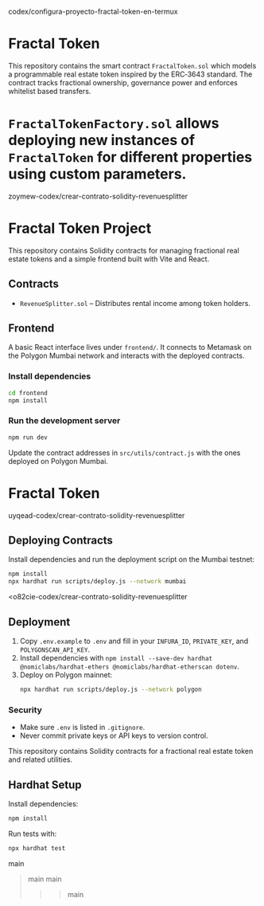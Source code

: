 codex/configura-proyecto-fractal-token-en-termux
# Fractal Token

This repository contains the smart contract `FractalToken.sol` which models a programmable real estate token inspired by the ERC‑3643 standard. The contract tracks fractional ownership, governance power and enforces whitelist based transfers.

`FractalTokenFactory.sol` allows deploying new instances of `FractalToken` for
different properties using custom parameters.
===
 zoymew-codex/crear-contrato-solidity-revenuesplitter
# Fractal Token Project

This repository contains Solidity contracts for managing fractional real estate tokens and a simple frontend built with Vite and React.

## Contracts

- `RevenueSplitter.sol` – Distributes rental income among token holders.

## Frontend

A basic React interface lives under `frontend/`. It connects to Metamask on the Polygon Mumbai network and interacts with the deployed contracts.

### Install dependencies

```bash
cd frontend
npm install
```

### Run the development server

```bash
npm run dev
```

Update the contract addresses in `src/utils/contract.js` with the ones deployed on Polygon Mumbai.

# Fractal Token

uyqead-codex/crear-contrato-solidity-revenuesplitter
## Deploying Contracts

Install dependencies and run the deployment script on the Mumbai testnet:

```bash
npm install
npx hardhat run scripts/deploy.js --network mumbai
```

<o82cie-codex/crear-contrato-solidity-revenuesplitter
## Deployment
1. Copy `.env.example` to `.env` and fill in your `INFURA_ID`, `PRIVATE_KEY`, and `POLYGONSCAN_API_KEY`.
2. Install dependencies with `npm install --save-dev hardhat @nomiclabs/hardhat-ethers @nomiclabs/hardhat-etherscan dotenv`.
3. Deploy on Polygon mainnet:
   ```bash
   npx hardhat run scripts/deploy.js --network polygon
   ```

### Security
- Make sure `.env` is listed in `.gitignore`.
- Never commit private keys or API keys to version control.

This repository contains Solidity contracts for a fractional real estate token and related utilities.

## Hardhat Setup

Install dependencies:

```bash
npm install
```

Run tests with:

```bash
npx hardhat test
```

 main
 > main
 main
>>> main
